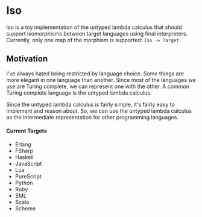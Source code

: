 # Iso

Iso is a toy implementation of the untyped lambda calculus that should support isomorphisms between target languages using final interpreters.
Currently, only one map of the morphism is supported: `Iso -> Target`.

## Motivation

I've always hated being restricted by language choice.
Some things are more elegant in one language than another.
Since most of the languages we use are Turing complete, we can represent one with the other.
A common Turing complete language is the untyped lambda calculus.

Since the untyped lambda calculus is fairly simple, it's fairly easy to implement and reason about.
So, we can use the untyped lambda calculus as the intermediate representation for other programming languages.

#### Current Targets

* Erlang
* FSharp
* Haskell
* JavaScript
* Lua
* PureScript
* Python
* Ruby
* SML
* Scala
* Scheme
